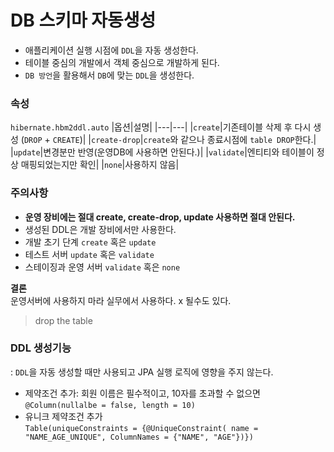 # DB 스키마 자동생성
- 애플리케이션 실행 시점에 `DDL`을 자동 생성한다.
- 테이블 중심의 개발에서 객체 중심으로 개발하게 된다.
- `DB 방언`을 활용해서 `DB`에 맞는 `DDL`을 생성한다.

### 속성
`hibernate.hbm2ddl.auto`
|옵션|설명|
|---|---|
|`create`|기존테이블 삭제 후 다시 생성 (`DROP` + `CREATE`)|
|`create-drop`|`create`와 같으나 종료시점에 `table DROP`한다.|
|`update`|변경분만 반영(운영DB에 사용하면 안된다.)|
|`validate`|엔티티와 테이블이 정상 매핑되었는지만 확인|
|`none`|사용하지 않음|

### 주의사항
- **운영 장비에는 절대 create, create-drop, update 사용하면 절대 안된다.**
- 생성된 DDL은 개발 장비에서만 사용한다.
- 개발 초기 단계 `create` 혹은 `update`
- 테스트 서버 `update` 혹은 `validate`
- 스테이징과 운영 서버 `validate` 혹은 `none`

**결론**  
운영서버에 사용하지 마라 실무에서 사용하다. x 될수도 있다.
> drop the table

### DDL 생성기능
: `DDL`을 자동 생성할 때만 사용되고 JPA 실행 로직에 영향을 주지 않는다.
- 제약조건 추가: 회원 이름은 필수적이고, 10자를 초과할 수 없으면
    `@Column(nullalbe = false, length = 10)`
- 유니크 제약조건 추가  
    `Table(uniqueConstraints = {@UniqueConstraint( name = "NAME_AGE_UNIQUE", ColumnNames = {"NAME", "AGE"})})`